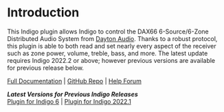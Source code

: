 # Introduction
This Indigo plugin allows Indigo to control the DAX66 6-Source/6-Zone Distributed Audio System from [Dayton Audio](http://www.daytonaudio.com/). Thanks to a robust protocol, this plugin is able to both read and set nearly every aspect of the receiver such as zone power, volume, treble, bass, and more. The latest update requires Indigo 2022.2 or above; however previous versions are available for previous release below.

[Full Documentation](https://github.com/RogueProeliator/indigo-plugins-dayton-audio/wiki) | [GitHub Repo](https://github.com/RogueProeliator/indigo-plugins-dayton-audio) | [Help Forum](https://forums.indigodomo.com/viewforum.php?f=62)

_**Latest Versions for Previous Indigo Releases**_  
[Plugin for Indigo 6](https://github.com/RogueProeliator/indigo-plugins-dayton-audio/releases/tag/v1.0.3) | [Plugin for Indigo 2022.1](https://github.com/RogueProeliator/indigo-plugins-dayton-audio/releases/tag/v1.0.3)